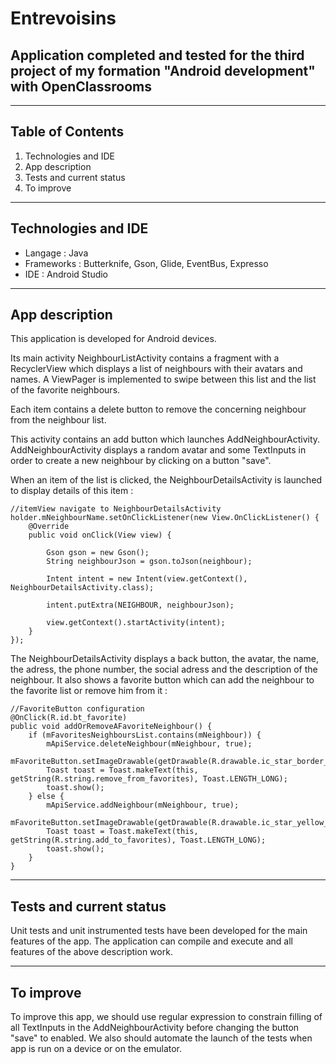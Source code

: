 # Entrevoisins
## Application completed and tested for the third project of my formation "Android development" with OpenClassrooms 
***
## Table of Contents
1. Technologies and IDE
2. App description
3. Tests and current status
4. To improve
***
## Technologies and IDE
* Langage : Java
* Frameworks : Butterknife, Gson, Glide, EventBus, Expresso
* IDE : Android Studio

***
## App description
This application is developed for Android devices.

Its main activity NeighbourListActivity contains a fragment with a RecyclerView which displays a list of neighbours with their avatars and names. A ViewPager is implemented to swipe between this list and the list of the favorite neighbours.

Each item contains a delete button to remove the concerning neighbour from the neighbour list.

This activity contains an add button which launches AddNeighbourActivity. AddNeighbourActivity displays a random avatar and some TextInputs in order to create a new neighbour by clicking on a button "save".

When an item of the list is clicked, the NeighbourDetailsActivity is launched to display details of this item :

    //itemView navigate to NeighbourDetailsActivity
    holder.mNeighbourName.setOnClickListener(new View.OnClickListener() {
        @Override
        public void onClick(View view) {

            Gson gson = new Gson();
            String neighbourJson = gson.toJson(neighbour);

            Intent intent = new Intent(view.getContext(), NeighbourDetailsActivity.class);

            intent.putExtra(NEIGHBOUR, neighbourJson);

            view.getContext().startActivity(intent);
        }
    });

The NeighbourDetailsActivity displays a back button, the avatar, the name, the adress, the phone number, the social adress and the description of the neighbour. It also shows a favorite button which can add the neighbour to the favorite list or remove him from it :

    //FavoriteButton configuration
    @OnClick(R.id.bt_favorite)
    public void addOrRemoveAFavoriteNeighbour() {
        if (mFavoritesNeighboursList.contains(mNeighbour)) {
            mApiService.deleteNeighbour(mNeighbour, true);
            mFavoriteButton.setImageDrawable(getDrawable(R.drawable.ic_star_border_yellow_24dp));
            Toast toast = Toast.makeText(this, getString(R.string.remove_from_favorites), Toast.LENGTH_LONG);
            toast.show();
        } else {
            mApiService.addNeighbour(mNeighbour, true);
            mFavoriteButton.setImageDrawable(getDrawable(R.drawable.ic_star_yellow_24dp));
            Toast toast = Toast.makeText(this, getString(R.string.add_to_favorites), Toast.LENGTH_LONG);
            toast.show();
        }
    }
    
***
## Tests and current status
Unit tests and unit instrumented tests have been developed for the main features of the app.
The application can compile and execute and all features of the above description work.

***
## To improve
To improve this app, we should use regular expression to constrain filling of all TextInputs in the AddNeighbourActivity before changing the button "save" to enabled.
We also should automate the launch of the tests when app is run on a device or on the emulator.
